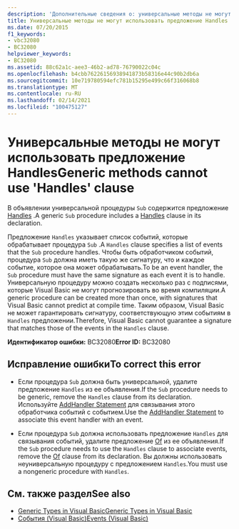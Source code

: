 ```yaml
---
description: 'Дополнительные сведения о: универсальные методы не могут использовать предложение Handles'
title: Универсальные методы не могут использовать предложение Handles
ms.date: 07/20/2015
f1_keywords:
- vbc32080
- BC32080
helpviewer_keywords:
- BC32080
ms.assetid: 88c62a1c-aee3-46b2-ad78-76790022c04c
ms.openlocfilehash: b4cbb76226156938941873b58316e44c90b2db6a
ms.sourcegitcommit: 10e719780594efc781b15295e499c66f316068b8
ms.translationtype: MT
ms.contentlocale: ru-RU
ms.lasthandoff: 02/14/2021
ms.locfileid: "100475127"
---
```

# <a name="generic-methods-cannot-use-handles-clause"></a><span data-ttu-id="5ef85-103">Универсальные методы не могут использовать предложение Handles</span><span class="sxs-lookup"><span data-stu-id="5ef85-103">Generic methods cannot use 'Handles' clause</span></span>

<span data-ttu-id="5ef85-104">В объявлении универсальной процедуры `Sub` содержится предложение [Handles](../language-reference/statements/handles-clause.md) .</span><span class="sxs-lookup"><span data-stu-id="5ef85-104">A generic `Sub` procedure includes a [Handles](../language-reference/statements/handles-clause.md) clause in its declaration.</span></span>  
  
 <span data-ttu-id="5ef85-105">Предложение `Handles` указывает список событий, которые обрабатывает процедура `Sub` .</span><span class="sxs-lookup"><span data-stu-id="5ef85-105">A `Handles` clause specifies a list of events that the `Sub` procedure handles.</span></span> <span data-ttu-id="5ef85-106">Чтобы быть обработчиком событий, процедура `Sub` должна иметь такую же сигнатуру, что и каждое событие, которое она может обрабатывать.</span><span class="sxs-lookup"><span data-stu-id="5ef85-106">To be an event handler, the `Sub` procedure must have the same signature as each event it is to handle.</span></span> <span data-ttu-id="5ef85-107">Универсальную процедуру можно создать несколько раз с подписями, которые Visual Basic не могут прогнозировать во время компиляции.</span><span class="sxs-lookup"><span data-stu-id="5ef85-107">A generic procedure can be created more than once, with signatures that Visual Basic cannot predict at compile time.</span></span> <span data-ttu-id="5ef85-108">Таким образом, Visual Basic не может гарантировать сигнатуру, соответствующую этим событиям в `Handles` предложении.</span><span class="sxs-lookup"><span data-stu-id="5ef85-108">Therefore, Visual Basic cannot guarantee a signature that matches those of the events in the `Handles` clause.</span></span>  
  
 <span data-ttu-id="5ef85-109">**Идентификатор ошибки:** BC32080</span><span class="sxs-lookup"><span data-stu-id="5ef85-109">**Error ID:** BC32080</span></span>  
  
## <a name="to-correct-this-error"></a><span data-ttu-id="5ef85-110">Исправление ошибки</span><span class="sxs-lookup"><span data-stu-id="5ef85-110">To correct this error</span></span>  
  
- <span data-ttu-id="5ef85-111">Если процедура `Sub` должна быть универсальной, удалите предложение `Handles` из ее объявления.</span><span class="sxs-lookup"><span data-stu-id="5ef85-111">If the `Sub` procedure needs to be generic, remove the `Handles` clause from its declaration.</span></span> <span data-ttu-id="5ef85-112">Используйте [AddHandler Statement](../language-reference/statements/addhandler-statement.md) для связывания этого обработчика событий с событием.</span><span class="sxs-lookup"><span data-stu-id="5ef85-112">Use the [AddHandler Statement](../language-reference/statements/addhandler-statement.md) to associate this event handler with an event.</span></span>  
  
- <span data-ttu-id="5ef85-113">Если процедура `Sub` должна использовать предложение `Handles` для связывания событий, удалите предложение [Of](../language-reference/statements/of-clause.md) из ее объявления.</span><span class="sxs-lookup"><span data-stu-id="5ef85-113">If the `Sub` procedure needs to use the `Handles` clause to associate events, remove the [Of](../language-reference/statements/of-clause.md) clause from its declaration.</span></span> <span data-ttu-id="5ef85-114">Вы должны использовать неуниверсальную процедуру с предложением `Handles`.</span><span class="sxs-lookup"><span data-stu-id="5ef85-114">You must use a nongeneric procedure with `Handles`.</span></span>  
  
## <a name="see-also"></a><span data-ttu-id="5ef85-115">См. также раздел</span><span class="sxs-lookup"><span data-stu-id="5ef85-115">See also</span></span>

- [<span data-ttu-id="5ef85-116">Generic Types in Visual Basic</span><span class="sxs-lookup"><span data-stu-id="5ef85-116">Generic Types in Visual Basic</span></span>](../programming-guide/language-features/data-types/generic-types.md)
- [<span data-ttu-id="5ef85-117">События (Visual Basic)</span><span class="sxs-lookup"><span data-stu-id="5ef85-117">Events (Visual Basic)</span></span>](../programming-guide/language-features/events/index.md)
